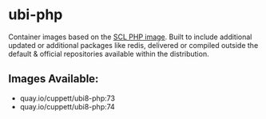 # ubi-php

Container images based on the [SCL PHP image](https://github.com/sclorg/s2i-php-container).
Built to include additional updated or additional packages like redis, delivered or compiled
outside the default & official repositories available within the distribution.

## Images Available:

 * quay.io/cuppett/ubi8-php:73
 * quay.io/cuppett/ubi8-php:74